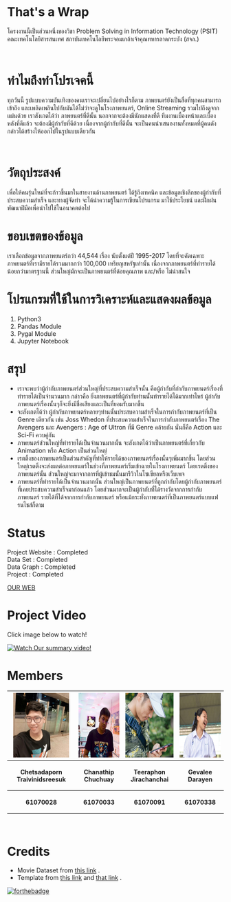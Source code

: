 # That's a Wrap
<p>โครงงานนี้เป็นส่วนหนึ่งของวิชา Problem Solving in Information Technology (PSIT) คณะเทคโนโลยีสารสนเทศ สถาบันเทคโนโลยีพระจอมเกล้าเจ้าคุณทหารลาดกระบัง (สจล.)</p><br>

# ทำไมถึงทำโปรเจคนี้
<p>ทุกวันนี้ รูปแบบความบันเทิงของคนเราจะเปลี่ยนไปอย่างไรก็ตาม ภาพยนตร์ยังเป็นสื่อที่ทุกคนสามารถเข้าถึง และเพลิดเพลินไปกับมันได้ไม่ว่าจะดูในโรงภาพยนตร์, Online Streaming รวมไปถึงดูจากแผ่นด้วย
เราสังเกตได้ว่า ภาพยนตร์ที่ดีนั้น นอกจากจะต้องมีนักแสดงที่ดี ทีมงานเบื้องหน้าและเบื้องหลังที่ดีแล้ว จะต้องมีผู้กำกับที่ดีด้วย เนื่องจากผู้กำกับที่ดีนั้น จะเป็นคนนำเสนองานทั้งหมดที่ผู้คนดังกล่าวได้สร้างให้ออกไปในรูปแบบเดียวกัน</p><br>

# วัตถุประสงค์
เพื่อให้คนรุ่นใหม่ที่จะก้าวขึ้นมาในสายงานด้านภาพยนตร์ ได้รู้ถึงเทคนิค และข้อมูลเชิงลึกของผู้กำกับที่ประสบความสำเร็จ และทางผู้จัดทำ จะได้นำความรู้ในการเขียนโปรแกรม มาใช้ประโยชน์ และฝึกฝนพัฒนาฝีมือเพื่อนำไปใช้ในอนาคตต่อไป<br>

# ขอบเขตของข้อมูล
เราเลือกข้อมูลจากภาพยนตร์กว่า 44,544 เรื่อง นับตั้งแต่ปี 1995-2017 โดยที่จะคัดเฉพาะภาพยนตร์ที่เรามีรายได้รวมมากกว่า 100,000 เหรียญสหรัฐเท่านั้น เนื่องจากภาพยนตร์ที่ทำรายได้น้อยกว่ามาตรฐานนี้ ส่วนใหญ่มักจะเป็นภาพยนตร์ที่ด้อยคุณภาพ และ/หรือ ไม่น่าสนใจ<br>

# โปรแกรมที่ใช้ในการวิเคราะห์และแสดงผลข้อมูล
1. Python3<br>
2. Pandas Module<br>
3. Pygal Module<br>
4. Jupyter Notebook<br>

# สรุป

* เราจะพบว่าผู้กำกับภาพยนตร์ส่วนใหญ่ที่ประสบความสำเร็จนั้น คือผู้กำกับที่กำกับภาพยนตร์เรื่องที่ทำรายได้เป็นจำนวนมาก กล่าวคือ ยิ่งภาพยนตร์ที่ผู้กำกับท่านนั้นทำรายได้ได้มากเท่าไหร่ ผู้กำกับภาพยนตร์เรื่องนั้นๆก็จะยิ่งมีชื่อเสียงและเป็นที่ยอมรับมากขึ้น<br>
* จะสังเกตได้ว่า ผู้กำกับภาพยนตร์หลายๆท่านนั้นประสบความสำเร็จในการกำกับภาพยนตร์ที่เป็น Genre เดียวกัน เช่น Joss Whedon ที่ประสบความสำเร็จในการกำกับภาพยนตร์เรื่อง The Avengers และ Avengers : Age of Ultron ที่มี Genre คล้ายกัน นั่นก็คือ Action และ Sci-Fi ควบคู่กัน<br>
* ภาพยนตร์ส่วนใหญ่ที่ทำรายได้เป็นจำนวนมากนั้น จะสังเกตได้ว่าเป็นภาพยนตร์ที่เกี่ยวกับ Animation หรือ Action เป็นส่วนใหญ่<br>
* เรตติ้งของภาพยนตร์เป็นส่วนสำคัญที่ทำให้รายได้ของภาพยนตร์เรื่องนั้นๆเพิ่มมากขึ้น โดยส่วนใหญ่เรตติ้งจะส่งผลต่อภาพยนตร์ในช่วงที่ภาพยนตร์เริ่มเข้าฉายในโรงภาพยนตร์ โดยเรตติ้งของภาพยนตร์นั้น ส่วนใหญ่จะมาจากการที่ผู้เข้าชมนั้นมารีวิวในโซเซียลหรือเว็บเพจ<br>
* ภาพยนตร์ที่ทำรายได้เป็นจำนวนมากนั้น ส่วนใหญ่เป็นภาพยนตร์ที่ถูกกำกับโดยผู้กำกับภาพยนตร์ที่เคยประสบความสำเร็จมาก่อนแล้ว โดยส่วนมากจะเป็นผู้กำกับที่ได้รางวัลจากการกำกับภาพยนตร์ รายได้ที่ได้จากการกำกับภาพยนตร์ หรือแม้กระทั่งภาพยนตร์ที่เป็นภาพยนตร์แบบแฟรนไชส์ก็ตาม<br>


# Status
Project Website : Completed<br>
Data Set        : Completed<br>
Data Graph      : Completed<br>
Project         : Completed<br>

[OUR WEB](https://hashtagselfie.github.io/That-s-a-Wrap/)

# Project Video

Click image below to watch!<br>

[![Watch Our summary video!](https://img.youtube.com/vi/7zlsieGFbNU/0.jpg)](https://www.youtube.com/watch?v=7zlsieGFbNU)

# Members

<center><table>
 <tr>
  <th><img src="img/team/1.jpg" height="150" width="130"></th>
  <th><img src="img/team/2.jpg" height="150" width="150"></th>
  <th><img src="img/team/3.jpg" height="150" width="150"></th>
  <th><img src="img/team/4.jpg" height="150" width="150"></th>
 </tr>
 <tr>
  <th><p align="center">Chetsadaporn Traivinidsreesuk</p></th> 
  <th><p align="center">Chanathip Chuchuay</p></th>
  <th><p align="center">Teeraphon Jirachanchai</p></th>
  <th><p align="center">Gevalee Darayen</p></th>
 </tr>
 <tr>
  <th><p align="center">61070028</p></th>
  <th><p align="center">61070033</p></th>
  <th><p align="center">61070091</p></th>
  <th><p align="center">61070338</p></th>
 </table></center>
 
<br />

# Credits
 - Movie Dataset from [this link](https://www.kaggle.com/rounakbanik/the-movies-dataset) .
 - Template from [this link](https://www.kaggle.com/rounakbanik/the-movies-dataset) and [that link](https://startbootstrap.com/template-overviews/full-slider/) .

[![forthebadge](https://forthebadge.com/images/badges/made-with-python.svg)](https://forthebadge.com)
